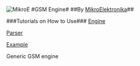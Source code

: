 ![MikroE](http://www.mikroe.com/img/designs/beta/logo_small.png)
#GSM Engine#
##By [MikroElektronika](http://www.mikroe.com)##

###Tutorials on How to Use###
[Engine](http://learn.mikroe.com/introducing-the-gsm/)

[Parser](http://learn.mikroe.com/gsm-part-2-parser/)

[Example](http://learn.mikroe.com/gsm-part-3-gsm-2-click/)

Generic GSM engine
